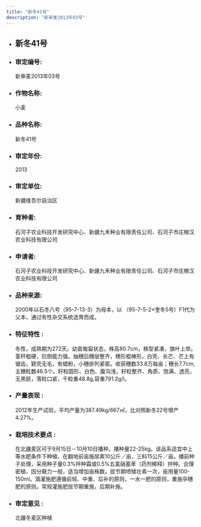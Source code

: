 ```yaml
---
title: "新冬41号"
description: "新审麦2013年03号"
---
```

* ## 新冬41号
* ###  审定编号:  
   新审麦2013年03号

*  ### 作物名称:  
   小麦

*   ###  品种名称: 
    新冬41号

*   ### 审定年份: 
    2013

*   ### 审定单位:  
    新疆维吾尔自治区

*   ### 育种者:  
    石河子农业科技开发研究中心、新疆九禾种业有限责任公司、石河子市庄稼汉农业科技有限公司

*   ### 申请者:  
    石河子农业科技开发研究中心、新疆九禾种业有限责任公司、石河子市庄稼汉农业科技有限公司

*   ### 品种来源:  
    2000年以石冬八号（95-7-13-3）为母本，以 （95-7-5-2×奎冬5号）F1代为父本，通过有性杂交系统选育而成。

*   ### 特征特性 : 
    冬性，成熟期为272天。幼苗匍匐状态，株高80.7cm，株型紧凑，旗叶上举。茎秆粗硬，抗倒能力强。抽穗后穗层整齐，穗形棍棒形，白壳、长芒、芒上有锯齿，颖壳无毛，有蜡粉，小穗排列紧密。收获穗数33.8万每亩；穗长7.7cm,主穗粒数46.5个。籽粒圆形、白色、腹沟浅，籽粒整齐、角质、饱满、透亮，无黑胚，落粒口紧，千粒重48.8g,容重791.2g/l。 

*   ### 产量表现 : 
    2012年生产试验，平均产量为387.49kg/667㎡，比对照新冬22号增产4.27%。

*   ### 栽培技术要点 : 
    在北疆麦区可于9月15日－10月10日播种，播种量22-25kg。该品系适宜中上等水肥条件下种植，在翻地前亩施尿素10公斤／亩，三料15公斤／亩。播前种子处理，采用种子量0.3%拌种霜或0.5%五氯硝基苯（药剂稀释）拌种。合理密植，因分蘖力一般，适当增加亩株数。拔节期喷矮壮素一次，亩用量100-150ml。滴灌施肥遵循前轻、中重、后补的原则，一水一肥的原则，重施孕穗肥的原则。常规灌施肥拔节期重施，后期补施。

*   ### 审定意见 : 
    北疆冬麦区种植
